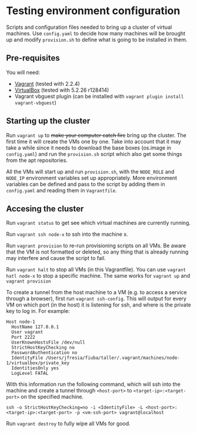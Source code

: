 # Testing environment configuration

Scripts and configuration files needed to bring up a cluster of virtual
machines. Use `config.yaml` to decide how many machines will be brought up and
modify `provision.sh` to define what is going to be installed in them.

## Pre-requisites

You will need:
- [Vagrant](https://www.vagrantup.com/downloads.html) (tested with 2.2.4)
- [VirtualBox](https://www.virtualbox.org/wiki/Downloads) (tested with 5.2.26 r128414)
- Vagrant vbguest plugin (can be installed with `vagrant plugin install vagrant-vbguest`)

## Starting up the cluster

Run `vagrant up` to ~~make your computer catch fire~~ bring up the cluster. The first time it will create the VMs
one by one. Take into account that it may take a while since it needs to
download the base boxes (os.image in `config.yaml`) and run the `provision.sh`
script which also get some things from the apt repositories.

All the VMs will start up and run `provision.sh`, with the `NODE_ROLE` and
`NODE_IP` environment variables set up appropriately. More environment variables
can be defined and pass to the script by adding them in `config.yaml` and
reading them in `Vagrantfile`.

## Accesing the cluster

Run `vagrant status` to get see which virtual machines are currently running.

Run `vagrant ssh node-x` to ssh into the machine x.

Run `vagrant provision` to re-run provisioning scripts on all VMs. Be aware that
the VM is not formatted or deleted, so any thing that is already running may
interfere and cause the script to fail.

Run `vagrant halt` to stop all VMs (in this Vagrantfile). You can use `vagrant
hatl node-x` to stop a specific machine. The same works for `vagrant up` and
`vagrant provision`

To create a tunnel from the host machine to a VM (e.g. to access a service
through a browser), first run `vagrant ssh-config`. This will output for every
VM on which port (in the host) it is listening for ssh, and where is the private
key to log in. For example:

```
Host node-1
  HostName 127.0.0.1
  User vagrant
  Port 2222
  UserKnownHostsFile /dev/null
  StrictHostKeyChecking no
  PasswordAuthentication no
  IdentityFile /Users/jfresia/fiuba/taller/.vagrant/machines/node-1/virtualbox/private_key
  IdentitiesOnly yes
  LogLevel FATAL
```

With this information run the following command, which will ssh into the machine
and create a tunnel through `<host-port>` to `<target-ip>:<target-port>` on the
specified machine.

```
ssh -o StrictHostKeyChecking=no -i <IdentityFile> -L <host-port>:<target-ip>:<target-port> -p <vm-ssh-port> vagrant@localhost
```

Run `vagrant destroy` to fully wipe all VMs for good.

